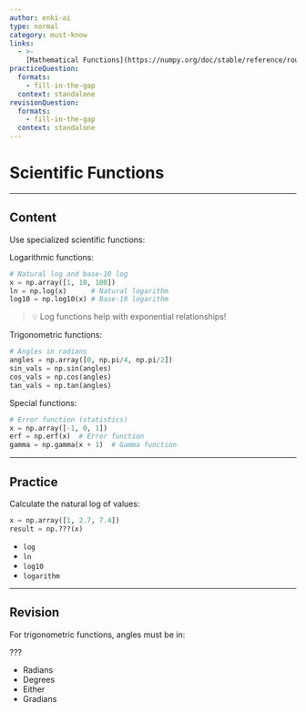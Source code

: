 ```yaml
---
author: enki-ai
type: normal
category: must-know
links:
  - >-
    [Mathematical Functions](https://numpy.org/doc/stable/reference/routines.math.html){website}
practiceQuestion:
  formats:
    - fill-in-the-gap
  context: standalone
revisionQuestion:
  formats:
    - fill-in-the-gap
  context: standalone
---
```


# Scientific Functions

---

## Content

Use specialized scientific functions:

Logarithmic functions:

```python
# Natural log and base-10 log
x = np.array([1, 10, 100])
ln = np.log(x)      # Natural logarithm
log10 = np.log10(x) # Base-10 logarithm
```

> 💡 Log functions help with exponential relationships!

Trigonometric functions:

```python
# Angles in radians
angles = np.array([0, np.pi/4, np.pi/2])
sin_vals = np.sin(angles)
cos_vals = np.cos(angles)
tan_vals = np.tan(angles)
```

Special functions:

```python
# Error function (statistics)
x = np.array([-1, 0, 1])
erf = np.erf(x)  # Error function
gamma = np.gamma(x + 1)  # Gamma function
```

---

## Practice

Calculate the natural log of values:

```python
x = np.array([1, 2.7, 7.4])
result = np.???(x)
```

- `log`
- `ln`
- `log10`
- `logarithm`

---

## Revision

For trigonometric functions, angles must be in:

???

- Radians
- Degrees
- Either
- Gradians
